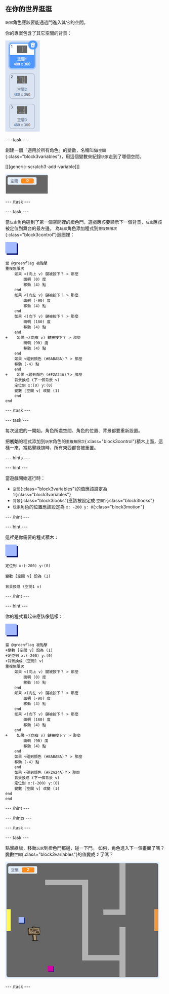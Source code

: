## 在你的世界逛逛

`玩家`角色應該要能通過門進入其它的空間。

你的專案包含了其它空間的背景：

![截圖](images/world-backdrops.png)

--- task ---

創建一個「適用於所有角色」的變數，名稱叫做`空間`{:class="block3variables"}，用這個變數來紀錄`玩家`走到了哪個空間。

[[[generic-scratch3-add-variable]]]

![截圖](images/world-room.png)

--- /task ---

--- task ---

當`玩家`角色碰到了第一個空間裡的橙色門，遊戲應該要顯示下一個背景，`玩家`應該被定位到舞台的最左邊。 為`玩家`角色添加程式到`重複無限次`{:class="block3control"}迴圈裡：

![玩家](images/player.png)

```blocks3
當 @greenflag 被點擊
重複無限次
    如果 <(向上 v) 鍵被按下？ > 那麼
        面朝 (0) 度
        移動 (4) 點
    end
    如果 <(向左 v) 鍵被按下？ > 那麼
        面朝 (-90) 度
        移動 (4) 點
    end
    如果 <(向下 v) 鍵被按下？ > 那麼
        面朝 (180) 度
        移動 (4) 點
    end
+    如果 <(向右 v) 鍵被按下？ > 那麼
        面朝 (90) 度
        移動 (4) 點
    end
    如果 <碰到顏色 (#BABABA)？ > 那麼
    移動 (-4) 點
    end
+    如果 <碰到顏色 (#F2A24A)？> 那麼
    背景換成 (下一個背景 v)
    定位到 x:(0) y:(0)
    變數 [空間 v] 改變 (1)
    end
end
```

--- /task ---

--- task ---

每次遊戲的一開始，角色所處空間、角色的位置、背景都要重新設置。

把**初始**的程式添加到`玩家`角色的`重複無限次`{:class="block3control"}積木上面，這樣一來，當點擊綠旗時，所有東西都會被重置。

--- hints ---


--- hint ---

當遊戲開始運行時：

+ `空間`{:class="block3variables"}的值應該設定為 `1`{:class="block3variables"}
+ `背景`{:class="block3looks"}應該被設定成 `空間1`{:class="block3looks"}
+ `玩家`角色的位置應該設定為 `x: -200 y: 0`{:class="block3motion"}

--- /hint ---

--- hint ---

這裡是你需要的程式積木：

![玩家](images/player.png)

```blocks3
定位到 x:(-200) y:(0)

變數 [空間 v] 設為 (1)

背景換成 (空間1 v)
```

--- /hint ---

--- hint ---

你的程式看起來應該像這樣：

![玩家](images/player.png)

```blocks3
當 @greenflag 被點擊
+變數 [空間 v] 設為 (1)
+定位到 x:(-200) y:(0)
+背景換成 (空間1 v)
重複無限次
    如果 <(向上 v) 鍵被按下？ > 那麼
        面朝 (0) 度
        移動 (4) 點
    end
    如果 <(向左 v) 鍵被按下？ > 那麼
        面朝 (-90) 度
        移動 (4) 點
    end
    如果 <(向下 v) 鍵被按下？ > 那麼
        面朝 (180) 度
        移動 (4) 點
    end
+    如果 <(向右 v) 鍵被按下？ > 那麼
        面朝 (90) 度
        移動 (4) 點
    end
    如果 <碰到顏色 (#BABABA)？ > 那麼
    移動 (-4) 點
    end
    如果 <碰到顏色 (#F2A24A)？> 那麼
    背景換成 (下一個背景 v)
    定位到 x:(-200) y:(0)
    變數 [空間 v] 改變 (1)
end
end
```

--- /hint ---

--- /hints ---

--- /task ---

--- task ---

點擊綠旗，移動`玩家`到橙色門那邊，碰一下門。 如何，角色進入下一個畫面了嗎？ 變數`空間`{:class="block3variables"}的值變成 `2` 了嗎？

![截圖](images/world-room-test.png)

--- /task ---